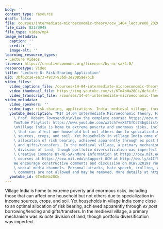```yaml
---
body: ''
content_type: resource
draft: false
file: courses/intermediate-microeconomic-theory/ocw_1404_lecture08_2020oct01_360p_16_9.mp4
file_size: 82170948
file_type: video/mp4
image_metadata:
  caption: ''
  credit: ''
  image-alt: ''
learning_resource_types:
- Lecture Videos
license: https://creativecommons.org/licenses/by-nc-sa/4.0/
resourcetype: Video
title: 'Lecture 8: Risk-Sharing Application'
uid: 3bf62c1e-ea73-49c3-93bd-3e2085ae7b1b
video_files:
  video_captions_file: /courses/14-04-intermediate-microeconomic-theory-fall-2020/1-Fl4eA5dZngcqSV_zrY6qvm-QdcdTeEo_transcript.webvtt
  video_thumbnail_file: https://img.youtube.com/vi/6Tm4bHa28Ck/default.jpg
  video_transcript_file: /courses/14-04-intermediate-microeconomic-theory-fall-2020/1-Fl4eA5dZngcqSV_zrY6qvm-QdcdTeEo_transcript.pdf
video_metadata:
  video_speakers: ''
  video_tags: risk-sharing, applications, India, medieval village, income, land
  youtube_description: "MIT 14.04 Intermediate Microeconomic Theory, Fall 2020\nInstructor:\
    \ Prof. Robert Townsend\n\nView the complete course: https://ocw.mit.edu/courses/14-04-intermediate-microeconomic-theory-fall-2020/\n\
    YouTube Playlist: https://www.youtube.com/watch?v=XSTSfCs74bg&list=PLUl4u3cNGP63wnrKge9vllow3Y2OOOKqF\n\
    \nVillage India is home to extreme poverty and enormous risks, including those\
    \ that can affect one household but not others due to specialization in income\
    \ sources, crops, and soil. Yet households in village India come close to an optimal\
    \ allocation of risk bearing, achieved apparently through ex post borrowing/lending\
    \ and gifts/transfers. In the medieval village, a primary mechanism was ex ante\
    \ division of land, though portfolio diversification was imperfect.\n\nLicense:\
    \ Creative Commons BY-NC-SA\nMore information at https://ocw.mit.edu/terms\nMore\
    \ courses at https://ocw.mit.edu\nSupport OCW at http://ow.ly/a1If50zVRlQ\n\n\
    We encourage constructive comments and discussion on OCW\u2019s YouTube and other\
    \ social media channels. Personal attacks, hate speech, trolling, and inappropriate\
    \ comments are not allowed and may be removed. More details at https://ocw.mit.edu/comments."
  youtube_id: 6Tm4bHa28Ck
---
```

Village India is home to extreme poverty and enormous risks, including those that can affect one household but not others due to specialization in income sources, crops, and soil. Yet households in village India come close to an optimal allocation of risk bearing, achieved apparently through *ex post* borrowing/lending and gifts/transfers. In the medieval village, a primary mechanism was *ex ante* division of land, though portfolio diversification was imperfect.